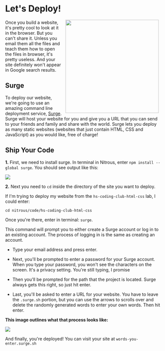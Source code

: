 # Let's Deploy!

<img src="https://s3.amazonaws.com/after-school-assets/rocketlaunch.gif" width="300px" align="right" hspace="10">

Once you build a website, it's pretty cool to look at it in the browser. But you can't share it. Unless you email them all the files and teach them how to open the files in browser, it's pretty useless. And your site definitely won't appear in Google search results.

## Surge

To deploy our website, we're going to use an amazing command line deployment service, [Surge](https://surge.sh/). Surge will host your website for you and give you a URL that you can send to your friends and family and share with the world. Surge lets you deploy as many static websites (websites that just contain HTML, CSS and JavaScript) as you would like, free of charge!

## Ship Your Code

**1.** First, we need to install surge. In terminal in Nitrous, enter `npm install --global surge`. You should see output like this:

<img src="https://s3.amazonaws.com/after-school-assets/install-surge.png">

**2.** Next you need to `cd` inside the directory of the site you want to deploy. 

If I'm trying to deploy my website from the `hs-coding-club-html-css` lab, I could enter: 

`cd nitrous/code/hs-coding-club-html-css`

Once you're there, enter in terminal: `surge`.

This command will prompt you to either create a Surge account or log in to an existing account. The process of logging in is the same as creating an account.

+ Type your email address and press enter.

+ Next, you'll be prompted to enter a password for your Surge account. When you type your password, you won't see the characters on the screen. It's a privacy setting. You're still typing, I promise

+ Then you'll be prompted for the path that the project is located. Surge always gets this right, so just hit enter.

+ Last, you'll be asked to enter a URL for your website. You have to leave the `.surge.sh` portion, but you can use the arrows to scrolls over and delete the randomly generated words to enter your own words. Then hit enter.

**This image outlines what that process looks like:**

<img src="https://s3.amazonaws.com/after-school-assets/surge-deploy.png">

And finally, you're deployed! You can visit your site at `words-you-enter.surge.sh`





